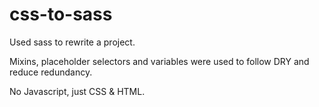 # css-to-sass

Used sass to rewrite a project.

Mixins, placeholder selectors and variables were used to follow DRY and reduce redundancy. 

 No Javascript, just CSS & HTML.

